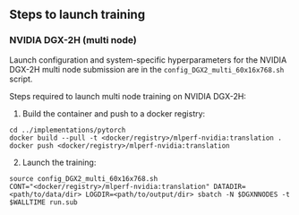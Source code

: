 ## Steps to launch training

### NVIDIA DGX-2H (multi node)

Launch configuration and system-specific hyperparameters for the NVIDIA DGX-2H
multi node submission are in the `config_DGX2_multi_60x16x768.sh` script.

Steps required to launch multi node training on NVIDIA DGX-2H:

1. Build the container and push to a docker registry:

```
cd ../implementations/pytorch
docker build --pull -t <docker/registry>/mlperf-nvidia:translation .
docker push <docker/registry>/mlperf-nvidia:translation
```

2. Launch the training:

```
source config_DGX2_multi_60x16x768.sh
CONT="<docker/registry>/mlperf-nvidia:translation" DATADIR=<path/to/data/dir> LOGDIR=<path/to/output/dir> sbatch -N $DGXNNODES -t $WALLTIME run.sub
```
